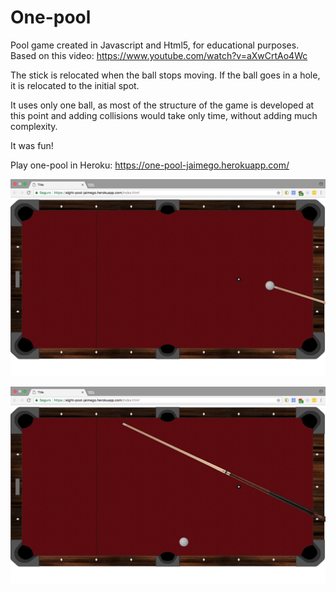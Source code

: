# One-pool

Pool game created in Javascript and Html5, for educational purposes. Based on this video: https://www.youtube.com/watch?v=aXwCrtAo4Wc

The stick is relocated when the ball stops moving. If the ball goes in a hole, it is relocated to the initial spot.

It uses only one ball, as most of the structure of the game is developed at this point and adding collisions would take only time, without adding much complexity. 

It was fun!

Play one-pool in Heroku: https://one-pool-jaimego.herokuapp.com/

![](screenshot1.png)

![](screenshot2.png)
